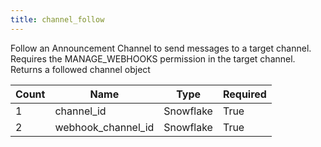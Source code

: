 ```yaml
---
title: channel_follow
---
```

Follow an Announcement Channel to send messages to a target channel. Requires the MANAGE_WEBHOOKS permission in the target channel. Returns a followed channel object

Count | Name | Type | Required        
----|----|----|----
1 | channel_id | Snowflake | True
2 | webhook_channel_id | Snowflake | True

